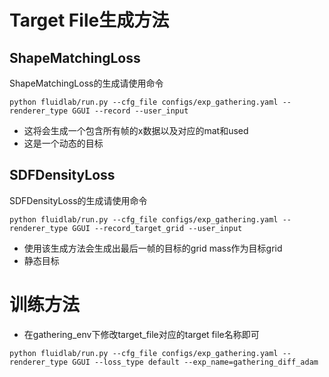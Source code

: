 # Target File生成方法
## ShapeMatchingLoss
ShapeMatchingLoss的生成请使用命令
```shell
python fluidlab/run.py --cfg_file configs/exp_gathering.yaml --renderer_type GGUI --record --user_input
```
- 这将会生成一个包含所有帧的x数据以及对应的mat和used
- 这是一个动态的目标

## SDFDensityLoss
SDFDensityLoss的生成请使用命令
```shell
python fluidlab/run.py --cfg_file configs/exp_gathering.yaml --renderer_type GGUI --record_target_grid --user_input
```
- 使用该生成方法会生成出最后一帧的目标的grid mass作为目标grid
- 静态目标

# 训练方法
- 在gathering_env下修改target_file对应的target file名称即可
```shell
python fluidlab/run.py --cfg_file configs/exp_gathering.yaml --renderer_type GGUI --loss_type default --exp_name=gathering_diff_adam
```